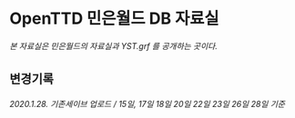 # OpenTTD 민은월드 DB 자료실
###### 본 자료실은 민은월드의 자료실과 YST.grf 를 공개하는 곳이다.

## 변경기록
###### 2020.1.28. 기존세이브 업로드 / 15일, 17일 18일 20일 22일 23일 26일 28일 기준
